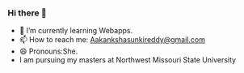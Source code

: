 ### Hi there 👋


- 🌱 I’m currently learning Webapps.
- 📫 How to reach me: Aakankshasunkireddy@gmail.com
- 😄 Pronouns:She.
-  I am pursuing my masters at Northwest Missouri State University
